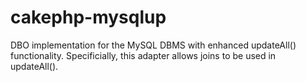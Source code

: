 cakephp-mysqlup
===============

DBO implementation for the MySQL DBMS with enhanced updateAll() functionality.  Specificially, this adapter allows joins to be used in updateAll().
